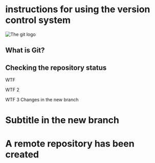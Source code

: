 # **instructions for using the version control system**

![The git logo](images.jpeg)

## What is Git?

## Checking the repository status

WTF

WTF 2

WTF 3
Changes in the new branch

# Subtitle in the new branch

# A remote repository has been created

